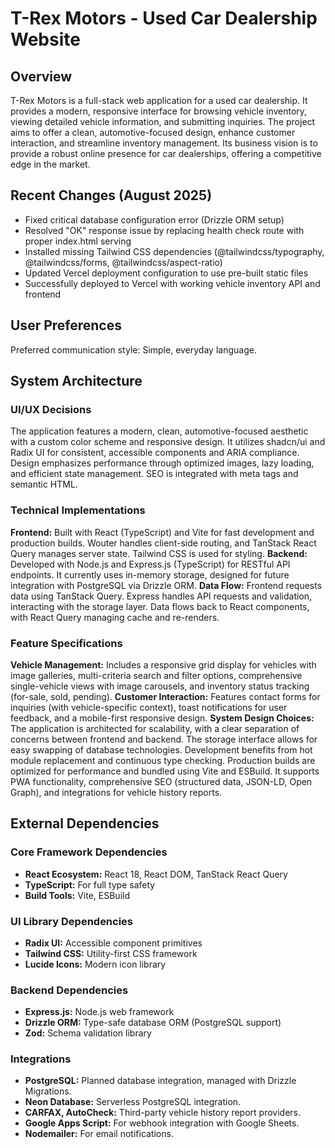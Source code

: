 # T-Rex Motors - Used Car Dealership Website

## Overview
T-Rex Motors is a full-stack web application for a used car dealership. It provides a modern, responsive interface for browsing vehicle inventory, viewing detailed vehicle information, and submitting inquiries. The project aims to offer a clean, automotive-focused design, enhance customer interaction, and streamline inventory management. Its business vision is to provide a robust online presence for car dealerships, offering a competitive edge in the market.

## Recent Changes (August 2025)
- Fixed critical database configuration error (Drizzle ORM setup)
- Resolved "OK" response issue by replacing health check route with proper index.html serving
- Installed missing Tailwind CSS dependencies (@tailwindcss/typography, @tailwindcss/forms, @tailwindcss/aspect-ratio)
- Updated Vercel deployment configuration to use pre-built static files
- Successfully deployed to Vercel with working vehicle inventory API and frontend

## User Preferences
Preferred communication style: Simple, everyday language.

## System Architecture

### UI/UX Decisions
The application features a modern, clean, automotive-focused aesthetic with a custom color scheme and responsive design. It utilizes shadcn/ui and Radix UI for consistent, accessible components and ARIA compliance. Design emphasizes performance through optimized images, lazy loading, and efficient state management. SEO is integrated with meta tags and semantic HTML.

### Technical Implementations
**Frontend:** Built with React (TypeScript) and Vite for fast development and production builds. Wouter handles client-side routing, and TanStack React Query manages server state. Tailwind CSS is used for styling.
**Backend:** Developed with Node.js and Express.js (TypeScript) for RESTful API endpoints. It currently uses in-memory storage, designed for future integration with PostgreSQL via Drizzle ORM.
**Data Flow:** Frontend requests data using TanStack Query. Express handles API requests and validation, interacting with the storage layer. Data flows back to React components, with React Query managing cache and re-renders.

### Feature Specifications
**Vehicle Management:** Includes a responsive grid display for vehicles with image galleries, multi-criteria search and filter options, comprehensive single-vehicle views with image carousels, and inventory status tracking (for-sale, sold, pending).
**Customer Interaction:** Features contact forms for inquiries (with vehicle-specific context), toast notifications for user feedback, and a mobile-first responsive design.
**System Design Choices:** The application is architected for scalability, with a clear separation of concerns between frontend and backend. The storage interface allows for easy swapping of database technologies. Development benefits from hot module replacement and continuous type checking. Production builds are optimized for performance and bundled using Vite and ESBuild. It supports PWA functionality, comprehensive SEO (structured data, JSON-LD, Open Graph), and integrations for vehicle history reports.

## External Dependencies

### Core Framework Dependencies
- **React Ecosystem:** React 18, React DOM, TanStack React Query
- **TypeScript:** For full type safety
- **Build Tools:** Vite, ESBuild

### UI Library Dependencies
- **Radix UI:** Accessible component primitives
- **Tailwind CSS:** Utility-first CSS framework
- **Lucide Icons:** Modern icon library

### Backend Dependencies
- **Express.js:** Node.js web framework
- **Drizzle ORM:** Type-safe database ORM (PostgreSQL support)
- **Zod:** Schema validation library

### Integrations
- **PostgreSQL:** Planned database integration, managed with Drizzle Migrations.
- **Neon Database:** Serverless PostgreSQL integration.
- **CARFAX, AutoCheck:** Third-party vehicle history report providers.
- **Google Apps Script:** For webhook integration with Google Sheets.
- **Nodemailer:** For email notifications.